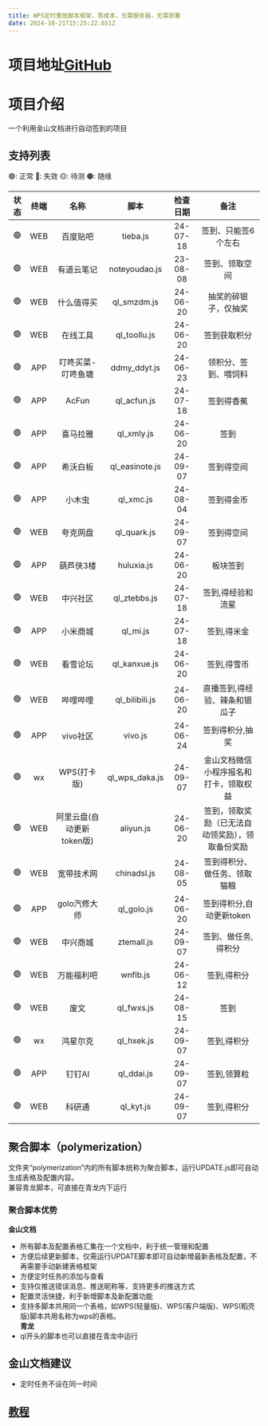 ```yaml
---
title: WPS定时重放脚本框架，零成本，无需服务器，无需部署
date: 2024-10-21T15:25:22.651Z
---
```


# 项目地址[GitHub](https://github.com/imoki/sign_script)
# 项目介绍
一个利用金山文档进行自动签到的项目
## 支持列表

🟢: 正常 🔴: 失效 🟡: 待测 🟤: 随缘

| 状态 | 终端 | 名称 | 脚本 | 检查日期 |备注 |
| :---: | :---: | :---: | :---: | :---: |:---: |
| 🟢️ | WEB | 百度贴吧 | tieba.js | 24-07-18 | 签到、只能签6个左右 |
| 🟢️ | WEB | 有道云笔记 | noteyoudao.js | 23-08-08 | 签到、领取空间 |
| 🟢️ | WEB | 什么值得买 | ql_smzdm.js | 24-06-20 | 抽奖的碎银子，仅抽奖 |
| 🟢️ | WEB | 在线工具 | ql_toollu.js | 24-06-20 | 签到获取积分 |
| 🟢️ | APP | 叮咚买菜-叮咚鱼塘 | ddmy_ddyt.js | 24-06-23 | 领积分、签到、喂饲料 |
| 🟢️ | APP | AcFun | ql_acfun.js | 24-07-18 | 签到得香蕉 |
| 🟢️ | APP | 喜马拉雅 | ql_xmly.js | 24-06-20 | 签到 |
| 🟢️ | APP | 希沃白板 | ql_easinote.js | 24-09-07 | 签到得空间 |
| 🟢️ | APP | 小木虫 | ql_xmc.js | 24-08-04 | 签到得金币 |
| 🟢️ | WEB | 夸克网盘 | ql_quark.js | 24-09-07 | 签到得空间 |
| 🟢️ | APP | 葫芦侠3楼 | huluxia.js | 24-06-20 | 板块签到 |
| 🟢️ | WEB | 中兴社区 | ql_ztebbs.js | 24-07-18 | 签到,得经验和流星 |
| 🟢️ | APP | 小米商城 | ql_mi.js | 24-07-18 | 签到,得米金 |
| 🟢️ | WEB | 看雪论坛 | ql_kanxue.js | 24-06-20 | 签到,得雪币 |
| 🟢️ | WEB | 哔哩哔哩 | ql_bilibili.js | 24-06-20 | 直播签到,得经验、辣条和银瓜子 |
| 🟢️ | APP | vivo社区 | vivo.js | 24-06-24 | 签到得积分,抽奖 |
| 🟢️ | wx  | WPS(打卡版) | ql_wps_daka.js | 24-09-07 | 金山文档微信小程序报名和打卡，领取权益 |
| 🟢️ | WEB | 阿里云盘(自动更新token版)  | aliyun.js | 24-06-20 | 签到，领取奖励（已无法自动领奖励），领取备份奖励 |
| 🟢️ | WEB | 宽带技术网 | chinadsl.js | 24-08-05 | 签到得积分、做任务、领取猫粮 |
| 🟢️ | APP | golo汽修大师 | ql_golo.js | 24-06-20 | 签到得积分,自动更新token |
| 🟢️ | WEB | 中兴商城 | ztemall.js | 24-09-07| 签到、做任务,得积分 |
| 🟢️ | WEB | 万能福利吧 | wnflb.js | 24-06-12 | 签到,得积分 |
| 🟢️ | WEB | 废文 | ql_fwxs.js | 24-08-15 | 签到 |
| 🟢️ | wx  | 鸿星尔克 | ql_hxek.js | 24-09-07 | 签到,得积分 |
| 🟢️ | APP | 钉钉AI | ql_ddai.js | 24-09-07 | 签到,领算粒 |
| 🟢️ | WEB | 科研通 | ql_kyt.js | 24-09-07 | 签到,得积分 |
## 聚合脚本（polymerization）
文件夹“polymerization”内的所有脚本统称为聚合脚本，运行UPDATE.js即可自动生成表格及配置内容。  
兼容青龙脚本，可直接在青龙内下运行  

### 聚合脚本优势
**金山文档**
* 所有脚本及配置表格汇集在一个文档中，利于统一管理和配置
* 方便后续更新脚本，仅需运行UPDATE脚本即可自动新增最新表格及配置，不再需要手动新建表格框架
* 方便定时任务的添加与查看
* 支持仅推送错误消息、推送昵称等，支持更多的推送方式
* 配置灵活快捷，利于新增脚本及新配置功能
* 支持多脚本共用同一个表格，如WPS(轻量版)、WPS(客户端版)、WPS(稻壳版)脚本共用名称为wps的表格。  
**青龙**  
* ql开头的脚本也可以直接在青龙中运行  

## 金山文档建议  
* 定时任务不设在同一时间  
## [教程](https://moku.us.kg/)
